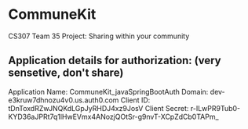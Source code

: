 # CommuneKit
CS307 Team 35 Project: Sharing within your community


## Application details for authorization: (very sensetive, don't share)
Application Name: CommuneKit\_javaSpringBootAuth
Domain: dev-e3kruw7dhnozu4v0.us.auth0.com
Client ID: tDnToxdRZwJNQKdLGpJyRHDJ4xz9JosV
Client Secret: r-ILwPR9Tub0-KYD36aJPRt7q1lHwEVmx4ANozjQOtSr-g9nvT-XCpZdCb0TAPm_
